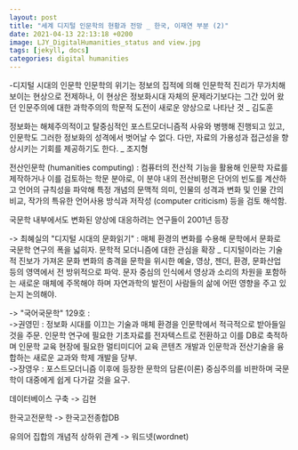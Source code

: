```yaml
---
layout: post
title: "세계 디지털 인문학의 현황과 전망 _ 한국, 이재연 부분 (2)"
date: 2021-04-13 22:13:18 +0200
image: LJY_DigitalHumanities_status and view.jpg
tags: [jekyll, docs]
categories: digital humanities
---
```

-디지털 시대의 인문학
인문학의 위기는 정보의 집적에 의해 인문학적 진리가 무가치해 보이는 현상으로 전제하나, 이 현상은 정보화시대 자체의 문제라기보다는 그간 있어 왔던 인문주의에 대한 과학주의의 학문적 도전이 새로운 양상으로 나타난 것 _ 김도훈  
  
정보화는 해체주의적이고 탈중심적인 포스트모더니즘적 사유와 병행해 진행되고 있고, 인문학도 그러한 정보화의 성격에서 벗어날 수 없다. 다만, 자료의 가용성과 접근성을 향상시키는 기회를 제공하기도 한다. _ 조지형  

전산인문학 (humanities computing) : 컴퓨터의 전산적 기능을 활용해 인문학 자료를 제작하거나 이를 검토하는 학문 분야로, 이 분야 내의 전산비평은 단어의 빈도를 계산하고 언어의 규칙성을 파악해 특정 개념의 문맥적 의미, 인물의 성격과 변화 및 인물 간의 비교, 작가의 특유한 언어사용 방식과 저작성 (computer criticism) 등을 검토 해석함.  

국문학 내부에서도 변화된 양상에 대응하려는 연구들이 2001년 등장  

->	최혜실의 "디지털 시대의 문화읽기" : 매체 환경의 변화를 수용해 문학에서 문화로 국문학 연구의 폭을 넓히자. 문학적 모더니즘에 대한 관심을 확장 _ 디지털이라는 기술적 진보가 가져온 문화 변화의 충격을 문학을 위시한 예술, 영상, 젠더, 환경, 문화산업 등의 영역에서 전 방위적으로 파악. 문자 중심의 인식에서 영상과 소리의 차원을 포함하는 새로운 매체에 주목해야 하며 자연과학의 발전이 사람들의 삶에 어떤 영향을 주고 있는지 논의해야.  

-> "국어국문학"  129호 :   
->권영민 : 정보화 시대를 이끄는 기술과 매체 환경을 인문학에서 적극적으로 받아들일 것을 주문. 인문학 연구에 필요한 기초자료를 전자텍스트로 전환하고 이를 DB로 축적하며 인문학 교육 현장에 필요한 멀티미디어 교육 콘텐츠 개발과 인문학과 전산기술을 융합하는 새로운 교과와 학제 개발을 당부.  
->장영우 : 포스트모더니즘 이후에 등장한 문학의 담론(이론) 중심주의를 비판하며 국문학이 대중에게 쉽게 다가갈 것을 요구.  

데이터베이스 구축 -> 김현  

한국고전문학 -> 한국고전종합DB  

유의어 집합의 개념적 상하위 관계 -> 워드넷(wordnet)
